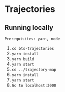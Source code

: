 # Trajectories

## Running locally

`Prerequisites: yarn, node`

1. `cd bts-trajectories`
2. `yarn install`
3. `yarn build`
4. `yarn start`
5. `cd ../trajectory-map`
6. `yarn install`
7. `yarn start`
8. `Go to localhost:3000`
